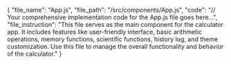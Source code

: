 {
  "file_name": "App.js",
  "file_path": "/src/components/App.js",
  "code": "// Your comprehensive implementation code for the App.js file goes here...",
  "file_instruction": "This file serves as the main component for the calculator app. It includes features like user-friendly interface, basic arithmetic operations, memory functions, scientific functions, history log, and theme customization. Use this file to manage the overall functionality and behavior of the calculator."
}